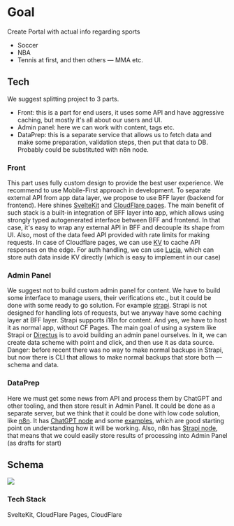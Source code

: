 # Goal
Create Portal with actual info regarding sports
- Soccer
- NBA
- Tennis
at first, and then others — MMA etc.

## Tech
We suggest splitting project to 3 parts.
- Front: this is a part for end users, it uses some API and have aggressive caching, but mostly it's all about our users and UI.
- Admin panel: here we can work with content, tags etc.
- DataPrep: this is a separate service that allows us to fetch data and make some preparation, validation steps, then put that data to DB. Probably could be substituted with n8n node.

### Front
This part uses fully custom design to provide the best user experience. We recommend to use Mobile-First approach in development. To separate external API from app data layer, we propose to use BFF layer (backend for frontend). Here shines [SvelteKit](https://kit.svelte.dev/) and [CloudFlare pages](https://pages.cloudflare.com/). The main benefit of such stack is a built-in integration of BFF layer into app, which allows using strongly typed autogenerated interface between BFF and frontend. In that case, it's easy to wrap any external API in BFF and decouple its shape from UI. Also, most of the data feed API provided with rate limits for making requests. In case of Cloudflare pages, we can use [KV](https://developers.cloudflare.com/kv/) to cache API responses on the edge.
For auth handling, we can use [Lucia](https://lucia-auth.com/getting-started/sveltekit/), which can store auth data inside KV directly (which is easy to implement in our case)
### Admin Panel
We suggest not to build custom admin panel for content. We have to build some interface to manage users, their verifications etc., but it could be done with some ready to go solution. For example [strapi](strapi.io). Strapi is not designed for handling lots of requests, but we anyway have some caching layer at BFF layer. Strapi supports i18n for content. And yes, we have to host it as normal app, without CF Pages. The main goal of using a system like Strapi or [Directus](https://directus.io/) is to avoid building an admin panel ourselves. In it, we can create data scheme with point and click, and then use it as data source.
Danger: before recent there was no way to make normal backups in Strapi, but now there is CLI that allows to make normal backups that store both — schema and data.
### DataPrep
Here we must get some news from API and process them by ChatGPT and other tooling, and then store result in Admin Panel. It could be done as a separate server, but we think that it could be done with low code solution, like [n8n](https://n8n.io). It has [ChatGPT node](https://docs.n8n.io/integrations/builtin/credentials/openai/) and some [examples](https://blog.n8n.io/how-to-get-started-with-chatgpt-in-your-n8n-projects-5-simple-workflows/), which are good starting point on understanding how it will be working. Also, n8n has [Strapi node](https://docs.n8n.io/integrations/builtin/app-nodes/n8n-nodes-base.strapi/), that means that we could easily store results of processing into Admin Panel (as drafts for start)

## Schema
[![](https://mermaid.ink/img/pako:eNpdUl1vozAQ_CsrP7VSiCBAQlBVqXc5qtPpokip7uFKH1xYAhJgZIxyPeC_d22nH6of2PV4dtazeGSZyJHFrKjFOSu5VPCwS1ug9b2usFVXjzY-XYPj3EIiRauwzS2lH55PknclccWQJzWXaA_0eqOaum9J8nFCG7ghdOqVkAg5VxwKKRrgXTXBrz-W-d5F0x1H8wtUWWn5Ek9c5lV7gr4TUvXTjtAEMb87_BzHo8FAY6BBIHSeP8vdwnSPCshwldUImbmrmo6K_FSPVzZeP33xqQUPErsPL_tob9WOxksnRYZ9Tx2t4kXwiyNddOOYsksBtHju4VwpmmXJ1f3hYbrEcbwknz3Yrrr-RCZqrrBXRmLa00c7HkedWfNmDKYa2II1KBte5fTPRy2WMlVigymLKc2x4EOtUpa2M1H5oMTxpc1YrOSACzZ0NHvcVZym0bC44HVPaMdbFo_sH4vX0XK9coMo8DZ-5Pkrb8FeWOyF7tLdhn4UuaHne17gzwv2XwhScJfrYLvyN0Hob_1N6LvBW5MfeUUDfe-BZvvbvlXzZE3fv0ZFX25-BWf64lo?type=png)](https://mermaid.live/edit#pako:eNpdUl1vozAQ_CsrP7VSiCBAQlBVqXc5qtPpokip7uFKH1xYAhJgZIxyPeC_d22nH6of2PV4dtazeGSZyJHFrKjFOSu5VPCwS1ug9b2usFVXjzY-XYPj3EIiRauwzS2lH55PknclccWQJzWXaA_0eqOaum9J8nFCG7ghdOqVkAg5VxwKKRrgXTXBrz-W-d5F0x1H8wtUWWn5Ek9c5lV7gr4TUvXTjtAEMb87_BzHo8FAY6BBIHSeP8vdwnSPCshwldUImbmrmo6K_FSPVzZeP33xqQUPErsPL_tob9WOxksnRYZ9Tx2t4kXwiyNddOOYsksBtHju4VwpmmXJ1f3hYbrEcbwknz3Yrrr-RCZqrrBXRmLa00c7HkedWfNmDKYa2II1KBte5fTPRy2WMlVigymLKc2x4EOtUpa2M1H5oMTxpc1YrOSACzZ0NHvcVZym0bC44HVPaMdbFo_sH4vX0XK9coMo8DZ-5Pkrb8FeWOyF7tLdhn4UuaHne17gzwv2XwhScJfrYLvyN0Hob_1N6LvBW5MfeUUDfe-BZvvbvlXzZE3fv0ZFX25-BWf64lo)

### Tech Stack
SvelteKit, CloudFlare Pages, CloudFlare 